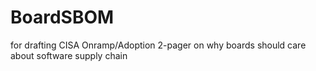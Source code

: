 # BoardSBOM
for drafting CISA Onramp/Adoption 2-pager on why boards should care about software supply chain
